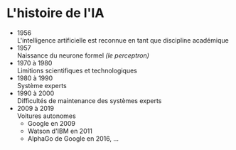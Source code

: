 # **L'histoire de l'IA**

* 1956  
  L'intelligence artificielle est reconnue en tant que discipline académique
* 1957  
  Naissance du neurone formel _(le perceptron)_
* 1970 à 1980  
  Limitions scientifiques et technologiques
* 1980 à 1990  
  Système experts
* 1990 à 2000  
  Difficultés de maintenance des systèmes experts
* 2009 à 2019  
  Voitures autonomes
  - Google en 2009
  - Watson d'IBM en 2011
  - AlphaGo de Google en 2016, ...